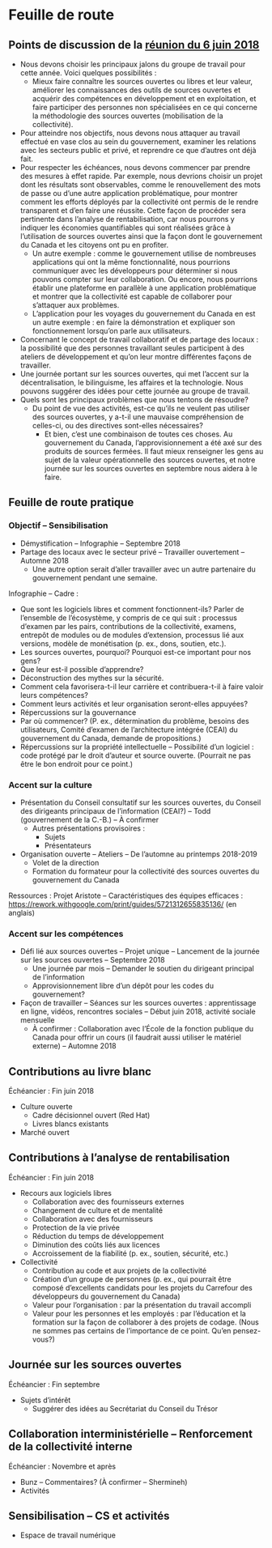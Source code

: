 # Feuille de route

## Points de discussion de la [réunion du 6 juin 2018](https://github.com/canada-ca/OS-Advisory_Conseil-SO/blob/master/fr/Groupe_de_travail_Personnes/2018-06-06.md#r%C3%A9union-du-groupe-de-travail-sur-les-personnes)

* Nous devons choisir les principaux jalons du groupe de travail pour cette année. Voici quelques possibilités :
  * Mieux faire connaître les sources ouvertes ou libres et leur valeur, améliorer les connaissances des outils de sources ouvertes et acquérir des compétences en développement et en exploitation, et faire participer des personnes non spécialisées en ce qui concerne la méthodologie des sources ouvertes (mobilisation de la collectivité).
* Pour atteindre nos objectifs, nous devons nous attaquer au travail effectué en vase clos au sein du gouvernement, examiner les relations avec les secteurs public et privé, et reprendre ce que d’autres ont déjà fait.
* Pour respecter les échéances, nous devons commencer par prendre des mesures à effet rapide. Par exemple, nous devrions choisir un projet dont les résultats sont observables, comme le renouvellement des mots de passe ou d’une autre application problématique, pour montrer comment les efforts déployés par la collectivité ont permis de le rendre transparent et d’en faire une réussite. Cette façon de procéder sera pertinente dans l’analyse de rentabilisation, car nous pourrons y indiquer les économies quantifiables qui sont réalisées grâce à l’utilisation de sources ouvertes ainsi que la façon dont le gouvernement du Canada et les citoyens ont pu en profiter.
  * Un autre exemple : comme le gouvernement utilise de nombreuses applications qui ont la même fonctionnalité, nous pourrions communiquer avec les développeurs pour déterminer si nous pouvons compter sur leur collaboration. Ou encore, nous pourrions établir une plateforme en parallèle à une application problématique et montrer que la collectivité est capable de collaborer pour s’attaquer aux problèmes.
  * L’application pour les voyages du gouvernement du Canada en est un autre exemple : en faire la démonstration et expliquer son fonctionnement lorsqu’on parle aux utilisateurs.
* Concernant le concept de travail collaboratif et de partage des locaux : la possibilité que des personnes travaillant seules participent à des ateliers de développement et qu’on leur montre différentes façons de travailler.
* Une journée portant sur les sources ouvertes, qui met l’accent sur la décentralisation, le bilinguisme, les affaires et la technologie. Nous pouvons suggérer des idées pour cette journée au groupe de travail.
* Quels sont les principaux problèmes que nous tentons de résoudre?
  * Du point de vue des activités, est-ce qu’ils ne veulent pas utiliser des sources ouvertes, y a-t-il une mauvaise compréhension de celles-ci, ou des directives sont-elles nécessaires?
    * Et bien, c’est une combinaison de toutes ces choses. Au gouvernement du Canada, l’approvisionnement a été axé sur des produits de sources fermées. Il faut mieux renseigner les gens au sujet de la valeur opérationnelle des sources ouvertes, et notre journée sur les sources ouvertes en septembre nous aidera à le faire.

## Feuille de route pratique

### Objectif – Sensibilisation
* Démystification – Infographie – Septembre 2018
* Partage des locaux avec le secteur privé – Travailler ouvertement – Automne 2018
  * Une autre option serait d’aller travailler avec un autre partenaire du gouvernement pendant une semaine.
  
Infographie – Cadre :
* Que sont les logiciels libres et comment fonctionnent-ils? Parler de l’ensemble de l’écosystème, y compris de ce qui suit : processus d’examen par les pairs, contributions de la collectivité, examens, entrepôt de modules ou de modules d’extension, processus lié aux versions, modèle de monétisation (p. ex., dons, soutien, etc.).
* Les sources ouvertes, pourquoi? Pourquoi est-ce important pour nos gens?
* Que leur est-il possible d’apprendre?
* Déconstruction des mythes sur la sécurité.
* Comment cela favorisera-t-il leur carrière et contribuera-t-il à faire valoir leurs compétences?
* Comment leurs activités et leur organisation seront-elles appuyées?
* Répercussions sur la gouvernance
* Par où commencer? (P. ex., détermination du problème, besoins des utilisateurs, Comité d’examen de l’architecture intégrée (CEAI) du gouvernement du Canada, demande de propositions.)
* Répercussions sur la propriété intellectuelle – Possibilité d’un logiciel : code protégé par le droit d’auteur et source ouverte. (Pourrait ne pas être le bon endroit pour ce point.)

### Accent sur la culture
* Présentation du Conseil consultatif sur les sources ouvertes, du Conseil des dirigeants principaux de l’information (CEAI?) – Todd (gouvernement de la C.-B.) – À confirmer  
  * Autres présentations provisoires :
    * Sujets
    * Présentateurs
* Organisation ouverte – Ateliers – De l’automne au printemps 2018-2019
  * Volet de la direction
  * Formation du formateur pour la collectivité des sources ouvertes du gouvernement du Canada
  
Ressources : Projet Aristote – Caractéristiques des équipes efficaces : https://rework.withgoogle.com/print/guides/5721312655835136/ (en anglais)

### Accent sur les compétences
* Défi lié aux sources ouvertes – Projet unique – Lancement de la journée sur les sources ouvertes – Septembre 2018
  * Une journée par mois – Demander le soutien du dirigeant principal de l’information
  * Approvisionnement libre d’un dépôt pour les codes du gouvernement?
* Façon de travailler – Séances sur les sources ouvertes : apprentissage en ligne, vidéos, rencontres sociales – Début juin 2018, activité sociale mensuelle
  * À confirmer : Collaboration avec l’École de la fonction publique du Canada pour offrir un cours (il faudrait aussi utiliser le matériel externe) – Automne 2018
  
## Contributions au livre blanc

Échéancier : Fin juin 2018

* Culture ouverte
  * Cadre décisionnel ouvert (Red Hat)
  * Livres blancs existants
* Marché ouvert

## Contributions à l’analyse de rentabilisation
Échéancier : Fin juin 2018
* Recours aux logiciels libres
  * Collaboration avec des fournisseurs externes
  * Changement de culture et de mentalité
  * Collaboration avec des fournisseurs
  * Protection de la vie privée
  * Réduction du temps de développement
  * Diminution des coûts liés aux licences
  * Accroissement de la fiabilité (p. ex., soutien, sécurité, etc.)
* Collectivité
  * Contribution au code et aux projets de la collectivité
  * Création d’un groupe de personnes (p. ex., qui pourrait être composé d’excellents candidats pour les projets du Carrefour des développeurs du gouvernement du Canada)
  * Valeur pour l’organisation : par la présentation du travail accompli
  * Valeur pour les personnes et les employés : par l’éducation et la formation sur la façon de collaborer à des projets de codage. (Nous ne sommes pas certains de l’importance de ce point. Qu’en pensez-vous?)
  
## Journée sur les sources ouvertes

Échéancier : Fin septembre

* Sujets d’intérêt
  * Suggérer des idées au Secrétariat du Conseil du Trésor
  
## Collaboration interministérielle – Renforcement de la collectivité interne

Échéancier : Novembre et après

* Bunz – Commentaires? (À confirmer – Shermineh)
* Activités

## Sensibilisation – CS et activités
* Espace de travail numérique
